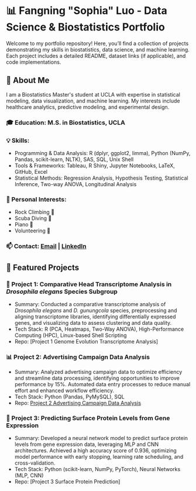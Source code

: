 # 📊 Fangning "Sophia" Luo - Data Science & Biostatistics Portfolio

Welcome to my portfolio repository! Here, you’ll find a collection of projects demonstrating my skills in biostatistics, data science, and machine learning. Each project includes a detailed README, dataset links (if applicable), and code implementations.

## 🔹 About Me
I am a Biostatistics Master's student at UCLA with expertise in statistical modeling, data visualization, and machine learning. My interests include healthcare analytics, predictive modeling, and experimental design.

### 🎓 Education: M.S. in Biostatistics, UCLA
### 💡 Skills: 
- Programming & Data Analysis: R (dplyr, ggplot2, limma), Python (NumPy, Pandas, scikit-learn, NLTK), SAS, SQL, Unix Shell
- Tools & Frameworks: Tableau, R Shiny, Jupyter Notebooks, LaTeX, GitHub, Excel
- Statistical Methods: Regression Analysis, Hypothesis Testing, Statistical Inference, Two-way ANOVA, Longitudinal Analysis
### 🎵 Personal Interests: 
- Rock Climbing 🧗
- Scuba Diving 🤿
- Piano 🎹
- Volunteering 🤝
### 📫 Contact: [Email](fangningluo@gmail.com) | [LinkedIn](https://www.linkedin.com/in/fangning-luo/)


## 📌 Featured Projects
### 🧬 Project 1: Comparative Head Transcriptome Analysis in *Drosophila elegans* Species Subgroup
- Summary: Conducted a comparative transcriptome analysis of *Drosophila elegans* and *D. gunungcola* species, preprocessing and aligning transcriptome libraries, identifying differentially expressed genes, and visualizing data to assess clustering and data quality.
- Tech Stack: R (PCA, Heatmaps, Two-Way ANOVA), High-Performance Computing (HPC), Linux-based Shell Scripting
- Repo: [Project 1 Genome Evolution Transcriptome Analysis]

### 📊 Project 2: Advertising Campaign Data Analysis
- Summary: Analyzed advertising campaign data to optimize efficiency and streamline data processing, identifying opportunities to improve performance by 15%. Automated data entry processes to reduce manual effort and enhanced workflow efficiency.
- Tech Stack: Python (Pandas, PyMySQL), SQL
- Repo: [Project 2 Advertising Campaign Data Analysis](https://github.com/mmmm2627/fangningluo-portfolio/tree/main/Proj2%20Advertising%20Campaign%20Data%20Analysis)

### 🧠 Project 3: Predicting Surface Protein Levels from Gene Expression
- Summary: Developed a neural network model to predict surface protein levels from gene expression data, leveraging MLP and CNN architectures. Achieved a high accuracy score of 0.936, optimizing model performance with early stopping, learning rate scheduling, and cross-validation.
- Tech Stack: Python (scikit-learn, NumPy, PyTorch), Neural Networks (MLP, CNN)
- Repo: [Project 3 Surface Protein Prediction]
